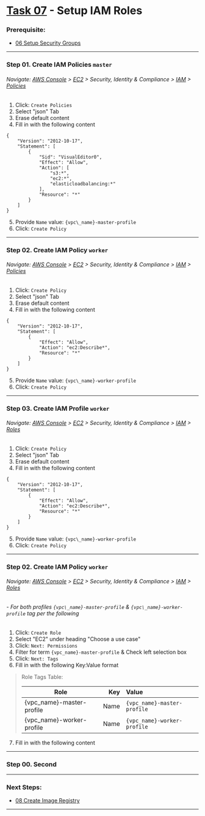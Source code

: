 # [Task 07](../tasks/iam-roles) - Setup IAM Roles
### Prerequisite:
  + [06 Setup Security Groups]
--------------------------------------------------------------------------------
### Step 01\. Create IAM Policies `master`
###### Navigate: [AWS Console] > [EC2] > Security, Identity & Compliance > [IAM] > [Policies]
  1. Click: `Create Policies`
  2. Select "json" Tab 
  3. Erase default content
  4. Fill in with the following content
```
{
    "Version": "2012-10-17",
    "Statement": [
        {
            "Sid": "VisualEditor0",
            "Effect": "Allow",
            "Action": [
                "s3:*",
                "ec2:*",
                "elasticloadbalancing:*"
            ],
            "Resource": "*"
        }
    ]
}
```
  5. Provide `Name` value: `{vpc\_name}-master-profile`
  6. Click: `Create Policy`

---------------------------------------------------------------------------------
### Step 02\. Create IAM Policy `worker`
###### Navigate: [AWS Console] > [EC2] > Security, Identity & Compliance > [IAM] > [Policies]
  1. Click: `Create Policy`
  2. Select "json" Tab 
  3. Erase default content
  4. Fill in with the following content
```
{
    "Version": "2012-10-17",
    "Statement": [
        {
            "Effect": "Allow",
            "Action": "ec2:Describe*",
            "Resource": "*"
        }
    ]
}
```
  5. Provide `Name` value: `{vpc\_name}-worker-profile`
  6. Click: `Create Policy`

---------------------------------------------------------------------------------
### Step 03\. Create IAM Profile `worker`
###### Navigate: [AWS Console] > [EC2] > Security, Identity & Compliance > [IAM] > [Roles]
  1. Click: `Create Policy`
  2. Select "json" Tab 
  3. Erase default content
  4. Fill in with the following content
```
{
    "Version": "2012-10-17",
    "Statement": [
        {
            "Effect": "Allow",
            "Action": "ec2:Describe*",
            "Resource": "*"
        }
    ]
}
```
  5. Provide `Name` value: `{vpc\_name}-worker-profile`
  6. Click: `Create Policy`

---------------------------------------------------------------------------------
### Step 02\. Create IAM Policy `worker`
###### Navigate: [AWS Console] > [EC2] > Security, Identity & Compliance > [IAM] > [Roles]
###### - For both profiles `{vpc\_name}-master-profile` & `{vpc\_name}-worker-profile` tag per the following
  1. Click: `Create Role`
  2. Select "EC2" under heading "Choose a use case" 
  3. Click: `Next: Permissions`
  4. Filter for term `{vpc_name}-master-profile` & Check left selection box
  5. Click: `Next: Tags`
  6. Fill in with the following Key:Value format
>   Role Tags Table:
>
>   | Role                      | Key  | Value                       |
>   |---------------------------|-----:|:----------------------------|
>   | {vpc_name}-master-profile | Name | `{vpc_name}-master-profile` |
>   | {vpc_name}-worker-profile | Name | `{vpc_name}-worker-profile` |

  7. Fill in with the following content

---------------------------------------------------------------------------------
### Step 00\. Second

---------------------------------------------------------------------------------
### Next Steps:
  + [08 Create Image Registry]
--------------------------------------------------------------------------------
[06 Setup Security Groups]:../manual/06_SecurityGroups.md
[08 Create Image Registry]:../manual/08_ImageRegistry.md
[EC2]:https://console.amazonaws-us-gov.com/ec2/home
[IAM]:https://console.amazonaws-us-gov.com/iam/home
[Roles]:https://console.amazonaws-us-gov.com/iam/home#/roles
[Policies]:https://console.amazonaws-us-gov.com/iam/home#/policies
[AWS Console]:https://console.amazonaws-us-gov.com/console/home
